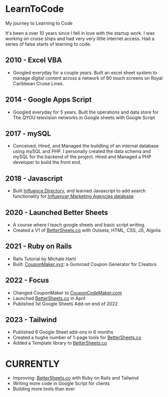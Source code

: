 # LearnToCode
My journey to Learning to Code

It's been a over 10 years since I fell in love with the startup work. I was working on cruise ships and had very very little internet access. Had a series of false starts of learning to code. 

## 2010 - Excel VBA
- Googled everyday for a couple years. Built an excel sheet system to manage digital content across a network of 80 touch screens on Royal Caribbean Cruise Lines.
## 2014 - Google Apps Script
- Googled everyday for 5 years. Built the operations and data store for The QYOU television networks in Google sheets with Google Script
## 2017 - mySQL
- Conceived, Hired, and Managed the buildling of an internal database using mySQL and PHP. I personally created the data schema and mySQL for the backend of the project. Hired and Managed a PHP developer to build the front end.
## 2018 - Javascript
- Built [Influence.Directory](http://influence.directory/), and learned Javascript to add search functionality for [Influencer Marketing Agencies database](http://influence.directory/agencies)
## 2020 - Launched Better Sheets
- A course where I teach google sheets and basic script writing.
- Created a V1 of [BetterSheets.co](https://bettersheets.co/) with Outseta, HTML, CSS, JS, Algolia
## 2021 - Ruby on Rails
- Rails Tutorial by Michale Hartl
- Built: [CouponMaker.xyz](https://couponmaker.xyz/): a Gumroad Coupon Generator for Creators
## 2022 - Focus
- Changed CouponMaker to [CouponCodeMaker.com](https://couponcodemaker.com/)
- Launched [BetterSheets.co](https://bettersheets.co/) in April
- Published 1st Google Sheets Add-on end of 2022
## 2023 - Tailwind
- Published 6 Google Sheet add-ons in 6 months
- Created a hughe number of 1-page tools for [BetterSheets.co](https://bettersheets.co/)
- Added a Template library to [BetterSheets.co](https://bettersheets.co/)
# CURRENTLY
- Improving: [BetterSheets.co](https://bettersheets.co/) with Ruby on Rails and Tailwind
- Writing more code in Google Script for clients
- Building more tools than ever

